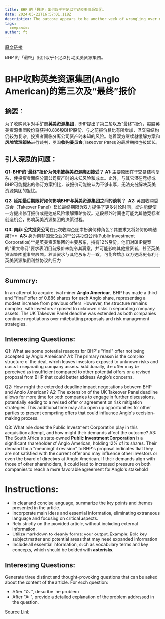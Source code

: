 ```yaml
---
title: BHP 的「最终」出价似乎不足以打动英美资源集团。
date: 2024-05-22T16:57:01.118Z
description: The outcome appears to be another week of wrangling over now well-known issues
tags: 
- companies
author: ft
---
```


[原文链接](https://ft.com/content/3aae63e4-5c0f-4b7d-8645-2f9d84874023)

BHP 的「最终」出价似乎不足以打动英美资源集团。

# BHP收购**英美资源集团**(Anglo American)的第三次及“最终”报价

## 摘要：
为了收购竞争对手矿商**英美资源集团**，BHP提出了第三轮以及"最终"报价，每股英美资源集团股份将获得0.886股BHP股份。与之前报价相比有所增加，但交易结构仍较为复杂，投资者面临分离公司资产时未知的风险。随着双方继续就缓解方案和**风险管理策略**进行谈判，英国**收购委员会**(Takeover Panel)的最后期限也被延长。

## 引人深思的问题：

**Q1: BHP的“最终”报价为何未被英美资源集团接受？**
**A1:** 主要原因在于交易结构复杂，使投资者面临分离公司资产时的未知风险和成本。此外，与其它潜在竞标或BHP可能提出的修订方案相比，该报价可能被认为不够丰厚，无法充分解决英美资源集团的担忧。

**Q2: 延期最后期限将如何影响BHP与英美资源集团之间的谈判？** 
**A2:** 英国收购委员会（Takeover Panel）延长最终期限为双方提供了更多讨论时间，或许能促使一方提出修订报价或是达成风险缓解策略协议。这段额外时间也可能为其他竞标者创造机会，影响英美资源集团的决策过程。 

**Q3: 南非** **公共投资公司**在此次收购企图中扮演何种角色？其要求又将如何影响结果?** 
**A3:** 身为南非国营企业的**公共投资公司(Public Investment Corporation)**是英美资源集团的主要股东，持有12%股份。他们对BHP提案的"重大修订"要求表明目前报价未能令其满意，并可能影响其他投资者，甚至英美资源集团董事会层面。若其要求与其他股东方一致，可能会增加双方达成更有利于英美资源集团利益协议的压力

---

## Summary:
In an attempt to acquire rival miner **Anglo American**, BHP has made a third and "final" offer of 0.886 shares for each Anglo share, representing a modest increase from previous offers. However, the structure remains complex, with investors exposed to unknown risks in separating company assets. The UK Takeover Panel deadline was extended as both companies continue negotiations over mitebutting proposals and risk management strategies.

## Interesting Questions:
Q1: What are some potential reasons for BHP's "final" offer not being accepted by Anglo American?
A1: The primary reason is the complex structure of the deal, which leaves investors exposed to unknown risks and costs in separating company assets. Additionally, the offer may be perceived as insufficient compared to other potential offers or a revised proposal from BHP that could better address Anglo's concerns.

Q2: How might the extended deadline impact negotiations between BHP and Anglo American?
A2: The extension of the UK Takeover Panel deadline allows for more time for both companies to engage in further discussions, potentially leading to a revised offer or agreement on risk mitigation strategies. This additional time may also open up opportunities for other parties to present competing offers that could influence Anglo's decision-making process.

Q3: What role does the Public Investment Corporation play in this acquisition attempt, and how might their demands affect the outcome?
A3: The South Africa's state-owned **Public Investment Corporation** is a significant shareholder of Anglo American, holding 12% of its shares. Their demand for a "meaningful revision" to BHP's proposal indicates that they are not satisfied with the current offer and may influence other investors or even the board of directors at Anglo American. If their demands align with those of other shareholders, it could lead to increased pressure on both companies to reach a more favorable agreement for Anglo's stakehold

# Instructions:
- In clear and concise language, summarize the key points and themes presented in the article.
- Incorporate main ideas and essential information, eliminating extraneous language and focusing on critical aspects.
- Rely strictly on the provided article, without including external information.
- Utilize markdown to cleanly format your output. Example: Bold key subject matter and potential areas that may need expanded information
- Include all essential information, such as vocabulary terms and key concepts, which should be bolded with **asterisks**.

## Interesting Questions:
Generate three distinct and thought-provoking questions that can be asked about the content of the article. For each question:
- After "Q: ", describe the problem
- After "A: ", provide a detailed explanation of the problem addressed in the question.

[Source Link](https://ft.com/content/3aae63e4-5c0f-4b7d-8645-2f9d84874023)

